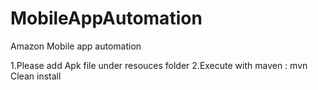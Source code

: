 # MobileAppAutomation
Amazon Mobile app automation

1.Please add Apk file under resouces folder
2.Execute with maven : mvn Clean install

